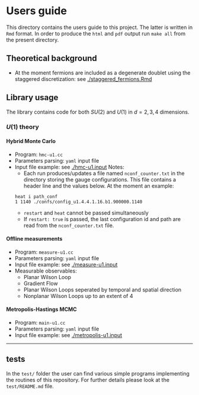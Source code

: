 # Users guide

This directory contains the users guide to this project.
The latter is written in `Rmd` format.
In order to produce the `html` and `pdf` output run `make all` from the present directory.

## Theoretical background

* At the moment fermions are included as a degenerate doublet using the staggered discretization: see [./staggered_fermions.Rmd](./staggered_fermions.Rmd)


## Library usage

The library contains code for both $SU(2)$ and $U(1)$ in $d=2,3,4$ dimensions.

### $U(1)$ theory

#### Hybrid Monte Carlo

- Program: `hmc-u1.cc`
- Parameters parsing: `yaml` input file
- Input file example: see [./hmc-u1.input](hmc-u1.input)
  Notes:
  - Each run produces/updates a file named `nconf_counter.txt` in the directory storing the gauge configurations. This file contains a header line and the values below. At the moment an example:
  ```
  heat i path_conf
  1 1140 ./confs/config_u1.4.4.1.16.b1.900000.1140
  ```
  - `restart` and `heat` cannot be passed simultaneously
  - If `restart: true` is passed, the last configuration id and path are read from the `nconf_counter.txt` file.




#### Offline measurements

- Program: `measure-u1.cc`
- Parameters parsing: `yaml` input file
- Input file example: see [./measure-u1.input](measure-u1.input)
- Measurable observables: 
  * Planar Wilson Loop
  * Gradient Flow 
  * Planar Wilson Loops seperated by temporal and spatial direction
  * Nonplanar Wilson Loops up to an extent of 4
  
#### Metropolis-Hastings MCMC

- Program: `main-u1.cc`
- Parameters parsing: `yaml` input file
- Input file example: see [./metropolis-u1.input](metropolis-u1.input) 
 
---

## tests

In the `test/` folder the user can find various simple programs implementing the routines of this repository. For further details please look at the `test/README.md` file.
